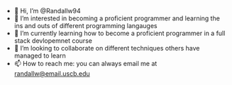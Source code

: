 - 👋 Hi, I’m @Randallw94
- 👀 I’m interested in becoming a proficient programmer and learning the ins and outs of different programming langauges
- 🌱 I’m currently learning how to become a proficient programmer in a full stack devlopemnet course
- 💞️ I’m looking to collaborate on different techniques others have managed to learn 
- 📫 How to reach me: you can always email me at randallw@email.uscb.edu

<!---
Randallw94/Randallw94 is a ✨ special ✨ repository because its `README.md` (this file) appears on your GitHub profile.
You can click the Preview link to take a look at your changes.
--->

